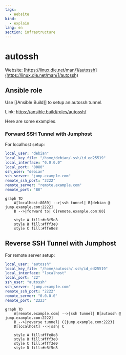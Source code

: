 ```yaml
---
tags:
  - Website
kind:
  - explain
lang: en
section: infrastructure
---
```


# autossh

Website: [https://linux.die.net/man/1/autossh](https://linux.die.net/man/1/autossh)

## Ansible role

Use [[Ansible Build]] to setup an autossh tunnel.

Link: <https://ansible.build/roles/autossh/>

Here are some examples.

### Forward SSH Tunnel with Jumphost

For localhost setup:

```yml
local_user: "debian"
local_key_file: "/home/debian/.ssh/id_ed25519"
local_interface: "0.0.0.0"
local_port: "8080"
ssh_user: "debian"
ssh_server: "jump.example.com"
remote_ssh_port: "2222"
remote_server: "remote.example.com"
remote_port: "80"
```

```mermaid
graph TD
    A[localhost:8080] -->|ssh tunnel| B[debian @ jump.example.com:2222]
    B -->|forward to| C[remote.example.com:80]

    style A fill:#e8f5e8
    style B fill:#fff3e0
    style C fill:#ffe8e8
```

## Reverse SSH Tunnel with Jumphost

For remote server setup:

```yml
local_user: "autossh"
local_key_file: "/home/autossh/.ssh/id_ed25519"
local_interface: "localhost"
local_port: "22"
ssh_user: "autossh"
ssh_server: "jump.example.com"
remote_ssh_port: "2222"
remote_server: "0.0.0.0"
remote_port: "2223"
```

```mermaid
graph TD
    A[remote.example.com] -->|ssh tunnel| B[autossh @ jump.example.com:2222]
    B -->|reverse tunnel| C[jump.example.com:2223]
    D[localhost] -->|ssh| C

    style A fill:#ffe8e8
    style B fill:#fff3e0
    style C fill:#fff3e0
    style D fill:#e8f5e8
```
